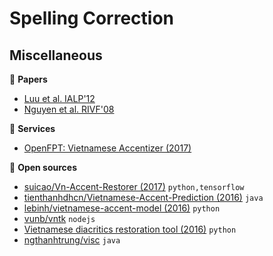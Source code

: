# Spelling Correction

## Miscellaneous

:scroll: **Papers**

* [Luu et al. IALP'12](http://box.jnlp.org/arc/12/12IALP-anh.pdf)
* [Nguyen et al. RIVF'08](https://drive.google.com/file/d/1RjQ7CJ-kJaULAEnIW9sGjDYXbyTDuAxZ/view?usp=sharing)

:dizzy: **Services**

* [OpenFPT: Vietnamese Accentizer (2017)](http://doc.openfpt.vn/#vietnamese-accentizer)

:file_folder: **Open sources**

* [suicao/Vn-Accent-Restorer (2017)](https://github.com/suicao/Vn-Accent-Restorer) `python,tensorflow`
* [tienthanhdhcn/Vietnamese-Accent-Prediction (2016)](https://github.com/tienthanhdhcn/Vietnamese-Accent-Prediction) `java` 
* [lebinh/vietnamese-accent-model (2016)](https://github.com/lebinh/vietnamese-accent-model) `python` 
* [vunb/vntk](https://github.com/vunb/vntk (2016)) `nodejs` 
* [Vietnamese diacritics restoration tool (2016)](https://github.com/kanjirz50/restore-tonemark) `python`
* [ngthanhtrung/visc](https://github.com/ngthanhtrung/visc (2016)) `java`

